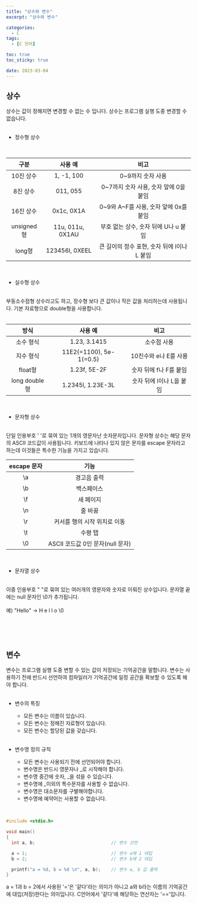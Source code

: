 ```yaml
---
title: "상수와 변수"
excerpt: "상수와 변수"

categories:
  - C
tags:
  - [C 언어]

toc: true
toc_sticky: true

date: 2023-03-04
---
```


## 상수

상수는 값이 정해지면 변경할 수 없는 수 입니다. 상수는 프로그램 실행 도중 변경할 수 없습니다.
<br><br>

  * 정수형 상수
  <br>

  |구분|사용 예|비고|
  |:---:|:---:|:---:|
  |10진 상수  |1, -1, 100       |0~9까지 숫자 사용                          |
  |8진 상수   |011, 055         |0~7까지 숫자 사용, 숫자 앞에 0을 붙임      |
  |16진 상수  |0x1c, 0X1A       |0~9와 A~F를 사용, 숫자 앞에 0x를 붙임      |
  |unsigned형 |11u, 011u, 0X1AU |부호 없는 상수, 숫자 뒤에 U나 u 붙임       |
  |long형     |123456l, 0XEEL   |큰 길이의 정수 표현, 숫자 뒤에 l이나 L 붙임|
  <br>

  * 실수형 상수
  <br>
  부동소수점형 상수라고도 하고, 정수형 보다 큰 값이나 작은 값을 처리하는데 사용됩니다. 기본 자료형으로 double형을 사용합니다.
  <br><br>

  |방식|사용 예|비고|
  |:---:|:---:|:---:|
  |소수 형식      |1.23, 3.1415           |소수점 사용              |
  |지수 형식      |11E2(=1100), 5e-1(=0.5)|10진수와 e나 E를 사용    |
  |float형        |1.23f, 5E-2F           |숫자 뒤에 f나 F를 붙임   |
  |long double형  |1.2345l, 1.23E-3L      |숫자 뒤에 l이나 L을 붙임 |
  <br>

  * 문자형 상수
  <br>
  단일 인용부호 ' '로 묶여 있는 1개의 영문자난 숫자문자입니다. 문자형 상수는 해당 문자의 ASCII 코드값이 사용됩니다. 키보드에 나타나 있지 않은 문자를 escape 문자라고 하는데 이것들은 특수한 기능을 가지고 있습니다.
  <br>

  |escape 문자|기능|
  |:---:|:---:|
  |\a|경고음 출력|
  |\b|백스페이스|
  |\f|새 페이지|
  |\n|줄 바꿈|
  |\r|커서를 행의 시작 위치로 이동|
  |\t|수평 탭|
  |\0|ASCII 코드값 0인 문자(null 문자)|
  <br>

  * 문자열 상수
  <br>
  이중 인용부호 " "로 묶여 있는 여러개의 영문자와 숫자로 이뤄진 상수입니다. 문자열 끝에는 null 문자인 \0가 추가됩니다.
  <br><br>
  예) "Hello" -> H e l l o \0

<br><br><br>

## 변수

변수는 프로그램 실행 도중 변할 수 있는 값이 저장되는 기억공간을 말합니다. 변수는 사용하기 전에 반드시 선언하여 컴파일러가 기억공간에 일정 공간을 확보할 수 있도록 해야 합니다.
<br><br>

  * 변수의 특징

    - 모든 변수는 이름이 있습니다.
    - 모든 변수는 정해진 자료형이 있습니다.
    - 모든 변수는 할당된 값을 갖습니다.
    <br><br>

  * 변수명 정의 규칙

    - 모든 변수는 사용되기 전에 선언되어야 합니다.
    - 변수명은 반드시 영문자나 _로 시작해야 합니다.
    - 변수명 중간에 숫자, _을 섞을 수 있습니다.
    - 변수명에 _이외의 특수문자를 사용할 수 없습니다.
    - 변수명은 대소문자를 구별해야합니다.
    - 변수명에 예약어는 사용할 수 없습니다.

<br>

  ``` C
  #include <stdio.h>

  void main()
  {
    int a, b;                             // 변수 선언

    a = 1;                                // 변수 a에 1 대입
    b = 2;                                // 변수 b에 2 대입

    printf("a = %d, b = %d \n", a, b);    // 변수 a, b 값 출력
  }
  ```

  a = 1과 b = 2에서 사용된 '='은 '같다'라는 의미가 아니고 a와 b라는 이름의 기억공간에 대입(저장)한다는 의미입니다. C언어에서 '같다'에 해당하는 연산자는 '=='입니다.

<br>